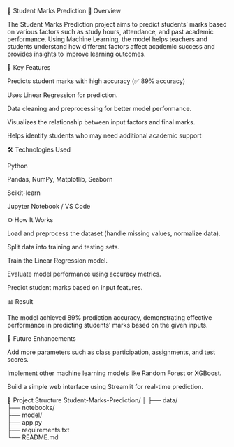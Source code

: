 🎯 Student Marks Prediction
📘 Overview

The Student Marks Prediction project aims to predict students’ marks based on various factors such as study hours, attendance, and past academic performance. Using Machine Learning, the model helps teachers and students understand how different factors affect academic success and provides insights to improve learning outcomes.

🧠 Key Features

Predicts student marks with high accuracy (✅ 89% accuracy)

Uses Linear Regression for prediction.

Data cleaning and preprocessing for better model performance.

Visualizes the relationship between input factors and final marks.

Helps identify students who may need additional academic support

🛠️ Technologies Used

Python

Pandas, NumPy, Matplotlib, Seaborn

Scikit-learn

Jupyter Notebook / VS Code

⚙️ How It Works

Load and preprocess the dataset (handle missing values, normalize data).

Split data into training and testing sets.

Train the Linear Regression model.

Evaluate model performance using accuracy metrics.

Predict student marks based on input features.

📊 Result

The model achieved 89% prediction accuracy, demonstrating effective performance in predicting students’ marks based on the given inputs.

🚀 Future Enhancements

Add more parameters such as class participation, assignments, and test scores.

Implement other machine learning models like Random Forest or XGBoost.

Build a simple web interface using Streamlit for real-time prediction.

📁 Project Structure
Student-Marks-Prediction/
│
├── data/                
├── notebooks/            
├── model/                
├── app.py                
├── requirements.txt    
└── README.md            


